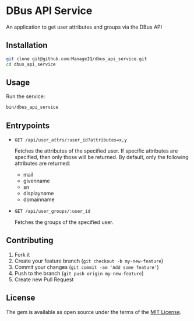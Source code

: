 # DBus API Service

An application to get user attributes and groups via the DBus API

## Installation

```sh
git clone git@github.com:ManageIQ/dbus_api_service.git
cd dbus_api_service
```

## Usage

Run the service:

```sh
bin/dbus_api_service
```

## Entrypoints

- `GET /api/user_attrs/:user_id?attributes=x,y`

  Fetches the attributes of the specified user.  If specific attributes are specified,
  then only those will be returned.  By default, only the following attributes are
  returned:

  - mail
  - givenname
  - sn
  - displayname
  - domainname

- `GET /api/user_groups/:user_id`

  Fetches the groups of the specified user.

## Contributing

1. Fork it
2. Create your feature branch (`git checkout -b my-new-feature`)
3. Commit your changes (`git commit -am 'Add some feature'`)
4. Push to the branch (`git push origin my-new-feature`)
5. Create new Pull Request

## License

The gem is available as open source under the terms of the [MIT License](http://opensource.org/licenses/MIT).
